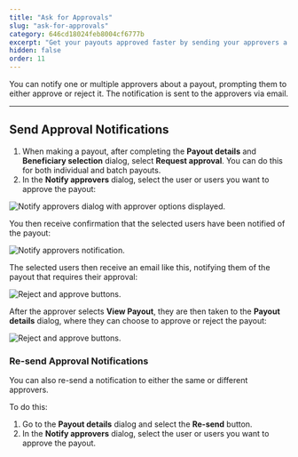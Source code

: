 ```yaml
---
title: "Ask for Approvals"
slug: "ask-for-approvals"
category: 646cd18024feb8004cf6777b
excerpt: "Get your payouts approved faster by sending your approvers a reminder."
hidden: false
order: 11
---
```

You can notify one or multiple approvers about a payout, prompting them to either approve or reject it. The notification is sent to the approvers via email.

***

## Send Approval Notifications

1. When making a payout, after completing the **Payout details** and **Beneficiary selection** dialog, select **Request approval**. You can do this for both individual and batch payouts.
2. In the **Notify approvers** dialog, select the user or users you want to approve the payout:

![Notify approvers dialog with approver options displayed.](/uploads/notify-approvers-dialog.png)

You then receive confirmation that the selected users have been notified of the payout:

![Notify approvers notification.](/uploads/notify-approvers-notification.png)

The selected users then receive an email like this, notifying them of the payout that requires their approval:

![Reject and approve buttons.](/uploads/notification-email.png)

After the approver selects **View Payout**, they are then taken to the **Payout details** dialog, where they can choose to approve or reject the payout:

![Reject and approve buttons.](/uploads/reject-and-approve-buttons.png)

### Re-send Approval Notifications

You can also re-send a notification to either the same or different approvers.

To do this:

1. Go to the **Payout details** dialog and select the **Re-send** button.
2. In the **Notify approvers** dialog, select the user or users you want to approve the payout.
